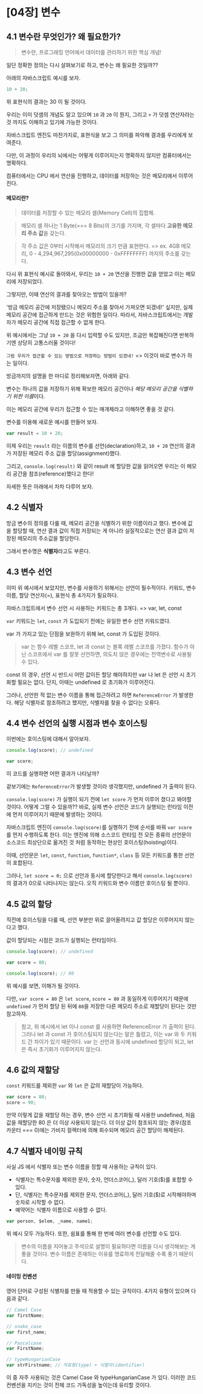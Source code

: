 # [04장] 변수

## 4.1 변수란 무엇인가? 왜 필요한가?

> 변수란, 프로그래밍 언어에서 데이터를 관리하기 위한 핵심 개념!

일단 정확한 정의는 다시 살펴보기로 하고, 변수는 왜 필요한 것일까??

아래의 자바스크립트 예시를 보자.

```javascript
10 + 20;
```

위 표현식의 결과는 30 이 될 것이다.

우리는 이미 덧셈의 개념도 알고 있으며 `10` 과 `20` 이 뭔지, 그리고 `+` 가 덧셈 연산자라는 것 까지도 이해하고 있기에 가능한 것이다.

자바스크립트 엔진도 마찬가지로, 표현식을 보고 그 의미를 파악해 결과를 우리에게 보여준다.

다만, 이 과정이 우리의 뇌에서는 어떻게 이루어지는지 명확하지 않지만 컴퓨터에서는 명확하다.

컴퓨터에서는 CPU 에서 연산을 진행하고, 데이터를 저장하는 것은 메모리에서 이루어진다.

#### 메모리란?

> 데이터를 저장할 수 있는 메모리 셀(Memory Cell)의 집합체.

> 메모리 셀 하나는 1 Byte(=== 8 Bits)의 크기를 가지며, 각 셀마다 **고유한 메모리 주소 값**을 갖는다.

> 각 주소 값은 0부터 시작해서 메모리의 크기 만큼 표현한다. => ex. 4GB 메모리, 0 - 4,294,967,295(0x00000000 - 0xFFFFFFFF) 까지의 주소를 갖는다.

다시 위 표현식 예시로 돌아와서, 우리는 `10 + 20` 연산을 진행한 값을 얻었고 이는 메모리에 저장되었다.

그렇지만, 이때 연산의 결과를 찾아오는 방법이 있을까?

'방금 메모리 공간에 저장됐으니 메모리 주소를 찾아서 가져오면 되겠네!' 싶지만, 실제 메모리 공간에 접근하게 만드는 것은 위험한 일이다.
따라서, 자바스크립트에서는 개발자가 메모리 공간에 직접 접근할 수 없게 한다.

위 예시에서는 그냥 `10 + 20` 을 다시 입력할 수도 있지만, 조금만 복잡해진다면 반복하기엔 상당히 고통스러울 것이다!

`그럼 우리가 접근할 수 있는 방법으로 저장하는 방법이 있겠네!` => 이것이 바로 변수가 하는 일이다.

방금까지의 설명을 한 마디로 정리해보자면, 아래와 같다.

변수는 하나의 값을 저장하기 위해 확보한 메모리 공간이나 *해당 메모리 공간을 식별하기 위한 이름*이다.

이는 메모리 공간에 우리가 접근할 수 있는 매개체라고 이해하면 좋을 것 같다.

변수를 이용해 새로운 예시를 만들어 보자.

```javascript
var result = 10 + 20;
```

이제 우리는 `result` 라는 이름의 변수를 선언(declaration)하고, `10 + 20` 연산의 결과가 저장된 메모리 주소 값을 할당(assignment)했다.

그리고, `console.log(result)` 와 같이 result 에 할당한 값을 읽어오면 우리는 이 메모리 공간을 참조(reference)했다고 한다!

자세한 뜻은 아래에서 차차 다루어 보자.

## 4.2 식별자

방금 변수의 정의를 다룰 때, 메모리 공간을 식별하기 위한 이름이라고 했다.
변수에 값을 할당할 때, 연산 결과 값이 직접 저장되는 게 아니라 실질적으로는 연산 결과 값이 저장된 메모리의 주소값을 할당한다.

그래서 변수명은 **식별자**라고도 부른다.

## 4.3 변수 선언

이미 위 예시에서 보았지만, 변수를 사용하기 위해서는 선언이 필수적이다.
키워드, 변수 이름, 할당 연산자(=), 표현식 총 4가지가 필요하다.

자바스크립트에서 변수 선언 시 사용하는 키워드는 총 3개다. => var, let, const

`var` 키워드는 `let`, `const` 가 도입되기 전에는 유일한 변수 선언 키워드였다.

var 가 가지고 있는 단점을 보완하기 위해 let, const 가 도입된 것이다.

> var 는 함수 레벨 스코프, let 과 const 는 블록 레벨 스코프를 가졌다. 함수가 아닌 스코프에서 var 를 잘못 선언하면, 의도치 않은 경우에는 전역변수로 사용될 수 있다.

const 의 경우, 선언 시 반드시 어떤 값이든 할당 해야하지만 var 나 let 은 선언 시 초기화할 필요는 없다.
단지, 이때는 undefined 로 초기화가 이루어진다.

그러나, 선언한 적 없는 변수 이름을 통해 접근하려고 하면 `ReferenceError` 가 발생한다. 해당 식별자로 참조하려고 했지만, 식별자를 찾을 수 없다는 오류다.

## 4.4 변수 선언의 실행 시점과 변수 호이스팅

이번에는 호이스팅에 대해서 알아보자.

```javascript
console.log(score); // undefined

var score;
```

이 코드를 실행하면 어떤 결과가 나타날까?

겉보기에는 `ReferenceError`가 발생할 것이라 생각했지만, undefined 가 출력이 된다.

`console.log(score)` 가 실행이 되기 전에 `let score` 가 먼저 이루어 졌다고 봐야할 것이다.
어떻게 그럴 수 있을까?? 바로, 실제 변수 선언은 코드가 실행되는 런타임 이전에 먼저 이루어지기 때문에 발생하는 것이다.

자바스크립트 엔진이 `console.log(score)`를 실행하기 전에 순서를 바꿔 `var score` 를 먼저 수행하도록 한다.
이는 엔진에 의해 소스코드 런타임 전 모든 종류의 선언문이 소스코드 최상단으로 옮겨진 것 처럼 동작하는 현상인 호이스팅(hoisting)이다.

이때, 선언문은 `let`, `const`, `function`, `function*`, `class` 등 모든 키워드를 통한 선언이 포합된다.

그러나, `let score = 0;` 으로 선언과 동시에 할당한다고 해서 `console.log(score)` 의 결과가 0으로 나타나지는 않는다. 오직 키워드와 변수 이름만 호이스팅 될 뿐이다.

## 4.5 값의 할당

직전에 호이스팅을 다룰 때, 선언 부분만 위로 끌어올려지고 값 할당은 이루어지지 않는다고 했다.

값이 할당되는 시점은 코드가 실행되는 런타임이다.

```javascript
console.log(score); // undefined

var score = 80;

console.log(score); // 80
```

위 예시를 보면, 이해가 될 것이다.

다만, `var score = 80` 은 `let score`, `score = 80` 과 동일하게 이루어지기 때문에 `undefined` 가 먼저 할당 된 뒤에 `80`을 저장한 다른 메모리 주소로 재할당이 된다는 것만 참고하자.

> 참고, 위 예시에서 let 이나 const 를 사용하면 ReferenceError 가 출력이 된다.
> 그러나 let 과 const 가 호이스팅되지 않는다는 말은 틀렸고, 이는 var 와 두 키워드 간 차이가 있기 때문이다.
> var 는 선언과 동시에 undefined 할당이 되고, let 은 즉시 초기화가 이루어지지 않는다.

## 4.6 값의 재할당

`const` 키워드를 제외한 `var` 와 `let` 은 값의 재할당이 가능하다.

```javascript
var score = 80;
score = 90;
```

만약 이렇게 값을 재할당 하는 경우, 변수 선언 시 초기화될 때 사용한 undefined, 처음 값을 재할당한 80 은 더 이상 사용되지 않는다.
더 이상 값이 참조되지 않는 경우(참조 카운터 === 0)에는 가비지 컬렉터에 의해 회수되며 메모리 공간 할당이 해제된다.

## 4.7 식별자 네이밍 규칙

사실 JS 에서 식별자 또는 변수 이름을 정할 때 사용하는 규칙이 있다.

- 식별자는 특수문자를 제외한 문자, 숫자, 언더스코어(\_), 달러 기호($)를 포합할 수 있다.
- 단, 식별자는 특수문자를 제외한 문자, 언더스코어(\_), 달러 기호($)로 시작해야하며 숫자로 시작할 수 없다.
- 예약어는 식별자 이름으로 사용할 수 없다.

```javascript
var person, $elem, _name, name1;
```

위 예시 모두 가능하다. 또한, 쉼표를 통해 한 번에 여러 변수를 선언할 수도 있다.

> 변수의 이름을 지어놓고 주석으로 설명이 필요하다면 이름을 다시 생각해보는 게 좋을 것이다.
> 변수 이름은 존재하는 이유를 명료하게 전달해줄 수록 좋기 때문이다.

#### 네이밍 컨벤션

영어 단어로 구성된 식별자를 만들 때 적용할 수 있는 규칙이다.
4가지 유형이 있으며 다음과 같다.

```javascript
// Camel Case
var firstName;

// snake_case
var first_name;

// Pascalcase
var FirstName;

// typeHungarianCase
var strFirstname; // 자료형(type) + 식별자(identifier)
```

이 중 자주 사용되는 것은 Camel Case 와 typeHungarianCase 가 있다.
이러한 코드 컨벤션을 지키는 것이 전체 코드 가독성을 높이는데 유리할 것이다.
